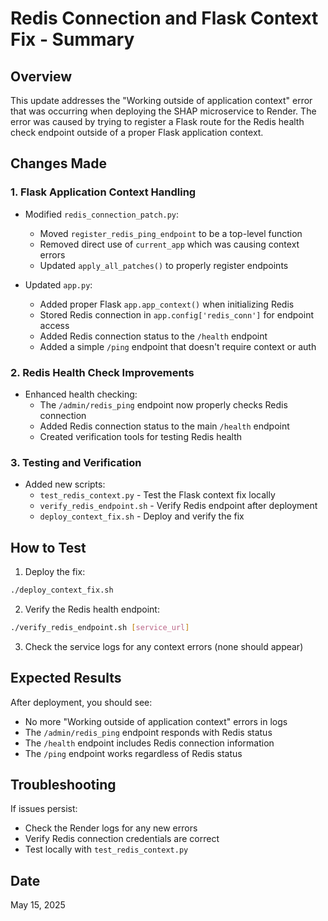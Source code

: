 # Redis Connection and Flask Context Fix - Summary

## Overview

This update addresses the "Working outside of application context" error that was occurring when deploying the SHAP microservice to Render. The error was caused by trying to register a Flask route for the Redis health check endpoint outside of a proper Flask application context.

## Changes Made

### 1. Flask Application Context Handling

- Modified `redis_connection_patch.py`:
  - Moved `register_redis_ping_endpoint` to be a top-level function
  - Removed direct use of `current_app` which was causing context errors
  - Updated `apply_all_patches()` to properly register endpoints

- Updated `app.py`:
  - Added proper Flask `app.app_context()` when initializing Redis
  - Stored Redis connection in `app.config['redis_conn']` for endpoint access
  - Added Redis connection status to the `/health` endpoint
  - Added a simple `/ping` endpoint that doesn't require context or auth

### 2. Redis Health Check Improvements

- Enhanced health checking:
  - The `/admin/redis_ping` endpoint now properly checks Redis connection
  - Added Redis connection status to the main `/health` endpoint
  - Created verification tools for testing Redis health

### 3. Testing and Verification

- Added new scripts:
  - `test_redis_context.py` - Test the Flask context fix locally
  - `verify_redis_endpoint.sh` - Verify Redis endpoint after deployment
  - `deploy_context_fix.sh` - Deploy and verify the fix

## How to Test

1. Deploy the fix:
```bash
./deploy_context_fix.sh
```

2. Verify the Redis health endpoint:
```bash
./verify_redis_endpoint.sh [service_url]
```

3. Check the service logs for any context errors (none should appear)

## Expected Results

After deployment, you should see:
- No more "Working outside of application context" errors in logs
- The `/admin/redis_ping` endpoint responds with Redis status
- The `/health` endpoint includes Redis connection information
- The `/ping` endpoint works regardless of Redis status

## Troubleshooting

If issues persist:
- Check the Render logs for any new errors
- Verify Redis connection credentials are correct
- Test locally with `test_redis_context.py`

## Date
May 15, 2025
